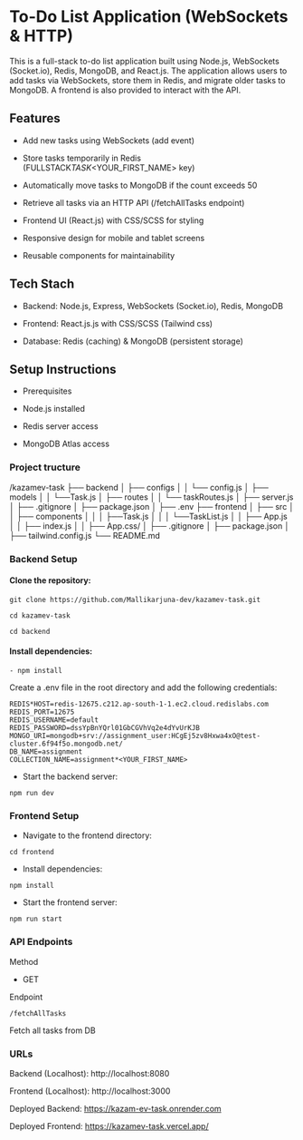 # To-Do List Application (WebSockets & HTTP)

This is a full-stack to-do list application built using Node.js, WebSockets (Socket.io), Redis, MongoDB, and React.js. The application allows users to add tasks via WebSockets, store them in Redis, and migrate older tasks to MongoDB. A frontend is also provided to interact with the API.

## Features

- Add new tasks using WebSockets (add event)

- Store tasks temporarily in Redis (FULLSTACK*TASK*<YOUR_FIRST_NAME> key)

- Automatically move tasks to MongoDB if the count exceeds 50

- Retrieve all tasks via an HTTP API (/fetchAllTasks endpoint)

- Frontend UI (React.js) with CSS/SCSS for styling

- Responsive design for mobile and tablet screens

- Reusable components for maintainability

## Tech Stach

- Backend: Node.js, Express, WebSockets (Socket.io), Redis, MongoDB

- Frontend: React.js.js with CSS/SCSS (Tailwind css)

- Database: Redis (caching) & MongoDB (persistent storage)

## Setup Instructions

- Prerequisites

- Node.js installed

- Redis server access

- MongoDB Atlas access

### Project tructure


/kazamev-task
├── backend
│   ├── configs
│   │    └── config.js
│   ├── models
│   │    └──Task.js
│   ├── routes
│   │    └── taskRoutes.js
│   ├── server.js
│   ├── .gitignore
│   ├── package.json
│   ├── .env
├── frontend
│   ├── src
│   │   ├── components
│   │   │   ├──Task.js
│   │   │   └──TaskList.js
│   │   ├── App.js
│   │   ├── index.js
│   │   ├── App.css/
│   ├── .gitignore
│   ├── package.json
│   ├── tailwind.config.js
└── README.md


### Backend Setup

#### Clone the repository:
```
git clone https://github.com/Mallikarjuna-dev/kazamev-task.git

cd kazamev-task

cd backend
```
#### Install dependencies:
```
- npm install
```
Create a .env file in the root directory and add the following credentials:
```
REDIS*HOST=redis-12675.c212.ap-south-1-1.ec2.cloud.redislabs.com
REDIS_PORT=12675
REDIS_USERNAME=default
REDIS_PASSWORD=dssYpBnYQrl01GbCGVhVq2e4dYvUrKJB
MONGO_URI=mongodb+srv://assignment_user:HCgEj5zv8Hxwa4xO@test-cluster.6f94f5o.mongodb.net/
DB_NAME=assignment
COLLECTION_NAME=assignment*<YOUR_FIRST_NAME>
```
- Start the backend server:
```
npm run dev
```
### Frontend Setup

- Navigate to the frontend directory:
```
cd frontend
```
- Install dependencies:
```
npm install
```
- Start the frontend server:
```
npm run start
```
### API Endpoints

Method

- GET

Endpoint

```
/fetchAllTasks
```
Fetch all tasks from DB

### URLs

Backend (Localhost): http://localhost:8080

Frontend (Localhost): http://localhost:3000

Deployed Backend: https://kazam-ev-task.onrender.com

Deployed Frontend: https://kazamev-task.vercel.app/
